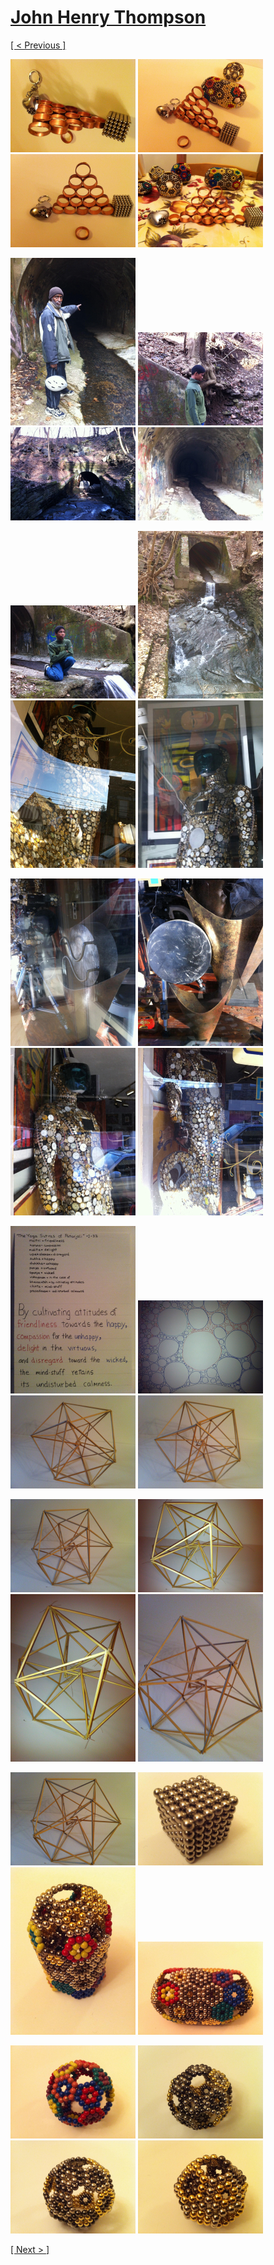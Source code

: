 # [John Henry Thompson](../README.md)

[[ < Previous ]](2012-01-08-1.md)

[![](../media/2012-01-08/Copper-Circles-iPhone-thumb.jpg)](../posts/2012-01-08-1.md) [![](../media/2012-01-08/Copper-Circles-iPhone-1-thumb.jpg)](../posts/2012-01-08-2.md) [![](../media/2012-01-08/Copper-Circles-iPhone-2-thumb.jpg)](../posts/2012-01-08-3.md) [![](../media/2012-01-08/Copper-Circles-iPhone-3-thumb.jpg)](../posts/2012-01-08-4.md)

[![](../media/2012-01-01/Cynwyn-Trail-Tunnel-thumb.jpg)](../posts/2012-01-01-1.md) [![](../media/2012-01-01/Cynwyn-Trail-Tunnel-1-thumb.jpg)](../posts/2012-01-01-2.md) [![](../media/2012-01-01/Cynwyn-Trail-Tunnel-2-thumb.jpg)](../posts/2012-01-01-3.md) [![](../media/2012-01-01/Cynwyn-Trail-Tunnel-3-thumb.jpg)](../posts/2012-01-01-4.md)

[![](../media/2012-01-01/Cynwyn-Trail-Tunnel-4-thumb.jpg)](../posts/2012-01-01-5.md) [![](../media/2012-01-01/Cynwyn-Trail-Tunnel-5-thumb.jpg)](../posts/2012-01-01-6.md) [![](../media/2012-01-01/Time-In-A-Window-thumb.jpg)](../posts/2012-01-01-7.md) [![](../media/2012-01-01/Time-In-A-Window-1-thumb.jpg)](../posts/2012-01-01-8.md)

[![](../media/2012-01-01/Time-In-A-Window-2-thumb.jpg)](../posts/2012-01-01-9.md) [![](../media/2012-01-01/Time-In-A-Window-3-thumb.jpg)](../posts/2012-01-01-10.md) [![](../media/2012-01-01/Time-In-A-Window-4-thumb.jpg)](../posts/2012-01-01-11.md) [![](../media/2012-01-01/Time-In-A-Window-5-thumb.jpg)](../posts/2012-01-01-12.md)

[![](../media/2011-12-30/circles-thumb.jpg)](../posts/2011-12-30-1.md) [![](../media/2011-12-30/circles-1-thumb.jpg)](../posts/2011-12-30-2.md) [![](../media/2011-12-30/Chop-Sticks-thumb.jpg)](../posts/2011-12-30-3.md) [![](../media/2011-12-30/Chop-Sticks-1-thumb.jpg)](../posts/2011-12-30-4.md)

[![](../media/2011-12-30/Chop-Sticks-2-thumb.jpg)](../posts/2011-12-30-5.md) [![](../media/2011-12-30/Chop-Sticks-3-thumb.jpg)](../posts/2011-12-30-6.md) [![](../media/2011-12-30/Chop-Sticks-4-thumb.jpg)](../posts/2011-12-30-7.md) [![](../media/2011-12-30/Chop-Sticks-5-thumb.jpg)](../posts/2011-12-30-8.md)

[![](../media/2011-12-30/Chop-Sticks-6-thumb.jpg)](../posts/2011-12-30-9.md) [![](../media/2011-12-29/Balls-year-in-review-thumb.jpg)](../posts/2011-12-29-1.md) [![](../media/2011-12-29/Balls-year-in-review-1-thumb.jpg)](../posts/2011-12-29-2.md) [![](../media/2011-12-29/Balls-year-in-review-2-thumb.jpg)](../posts/2011-12-29-3.md)

[![](../media/2011-12-29/Balls-year-in-review-3-thumb.jpg)](../posts/2011-12-29-4.md) [![](../media/2011-12-29/Balls-year-in-review-4-thumb.jpg)](../posts/2011-12-29-5.md) [![](../media/2011-12-29/Balls-year-in-review-5-thumb.jpg)](../posts/2011-12-29-6.md) [![](../media/2011-12-29/Balls-year-in-review-6-thumb.jpg)](../posts/2011-12-29-7.md)

[[ Next > ]](2011-07-10-1.md)